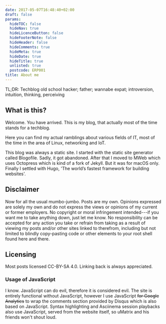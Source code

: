 ```yaml
---
date: 2017-05-07T16:48:40+02:00
draft: false
params:
  hideTOC: false
  hideNav: true
  hideLicenceButton: false
  hideFooterNote: false
  hideHeader: false
  hideComments: true
  hideMeta: true
  hideDate: true
  hideTitle: true
  unlisted: true
  postcode: ERP001
title: About me
---
```


TL;DR: Techblog old school hacker; father; wannabe expat; introversion, intuition, thinking, perceiving

## What is this?

Welcome. You have arrived. This is my blog, that actually most of the time stands for a techblog.

Here you can find my actual ramblings about various fields of IT, most of the time in the area of Linux, networking and IoT.

This blog was always a static site. I started with the static site generator called Blogofile. Sadly, it got abandoned. After that I moved to MWeb which uses Octopress which is kind of a fork of Jekyll. But it was for macOS only. Finally I settled with Hugo, 'The world’s fastest framework for building websites'.

## Disclaimer

Now for all the usual mumbo-jumbo. Posts are my own. Opinions expressed are solely my own and do not express the views or opinions of my current or former employers. No copyright or moral infringement intended---if you want me to take anything down, just let me know. No responsibility can be accepted for any action you take or refrain from taking as a result of viewing my posts and/or other sites linked to therefrom, including but not limited to blindly copy-pasting code or other elements to your root shell found here and there.

## Licensing

Most posts licensed CC-BY-SA 4.0. Linking back is always appreciated.

### Usage of JavaScript

I know. JavaScript can do evil, therefore it is considered evil. The site is entirely functional without JavaScript, however I use JavaScript ~~for Google Analytics~~ to wrap the comments section provided by Disqus which is also based on JavaScript. Syntax highlighting and Asciinema session playbacks also use JavaScript, served from the website itself, so uMatrix and his friends won't shout loud.
